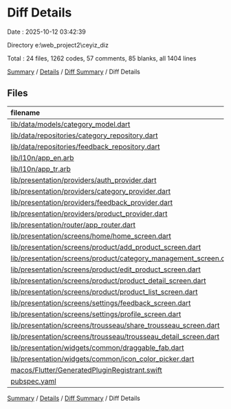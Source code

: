 # Diff Details

Date : 2025-10-12 03:42:39

Directory e:\\web_project2\\ceyiz_diz

Total : 24 files,  1262 codes, 57 comments, 85 blanks, all 1404 lines

[Summary](results.md) / [Details](details.md) / [Diff Summary](diff.md) / Diff Details

## Files
| filename | language | code | comment | blank | total |
| :--- | :--- | ---: | ---: | ---: | ---: |
| [lib/data/models/category\_model.dart](/lib/data/models/category_model.dart) | Dart | 263 | 32 | 29 | 324 |
| [lib/data/repositories/category\_repository.dart](/lib/data/repositories/category_repository.dart) | Dart | 30 | 2 | 2 | 34 |
| [lib/data/repositories/feedback\_repository.dart](/lib/data/repositories/feedback_repository.dart) | Dart | 27 | 0 | 5 | 32 |
| [lib/l10n/app\_en.arb](/lib/l10n/app_en.arb) | JSON | 0 | 0 | 1 | 1 |
| [lib/l10n/app\_tr.arb](/lib/l10n/app_tr.arb) | JSON | 0 | 0 | 1 | 1 |
| [lib/presentation/providers/auth\_provider.dart](/lib/presentation/providers/auth_provider.dart) | Dart | 22 | 2 | 3 | 27 |
| [lib/presentation/providers/category\_provider.dart](/lib/presentation/providers/category_provider.dart) | Dart | 27 | 0 | 1 | 28 |
| [lib/presentation/providers/feedback\_provider.dart](/lib/presentation/providers/feedback_provider.dart) | Dart | 80 | 0 | 11 | 91 |
| [lib/presentation/providers/product\_provider.dart](/lib/presentation/providers/product_provider.dart) | Dart | 50 | 9 | 7 | 66 |
| [lib/presentation/router/app\_router.dart](/lib/presentation/router/app_router.dart) | Dart | 5 | 0 | 0 | 5 |
| [lib/presentation/screens/home/home\_screen.dart](/lib/presentation/screens/home/home_screen.dart) | Dart | 48 | 0 | 2 | 50 |
| [lib/presentation/screens/product/add\_product\_screen.dart](/lib/presentation/screens/product/add_product_screen.dart) | Dart | 37 | 1 | 0 | 38 |
| [lib/presentation/screens/product/category\_management\_screen.dart](/lib/presentation/screens/product/category_management_screen.dart) | Dart | 82 | 0 | 1 | 83 |
| [lib/presentation/screens/product/edit\_product\_screen.dart](/lib/presentation/screens/product/edit_product_screen.dart) | Dart | 37 | 0 | 0 | 37 |
| [lib/presentation/screens/product/product\_detail\_screen.dart](/lib/presentation/screens/product/product_detail_screen.dart) | Dart | 116 | 3 | 0 | 119 |
| [lib/presentation/screens/product/product\_list\_screen.dart](/lib/presentation/screens/product/product_list_screen.dart) | Dart | 86 | 3 | 0 | 89 |
| [lib/presentation/screens/settings/feedback\_screen.dart](/lib/presentation/screens/settings/feedback_screen.dart) | Dart | 106 | 0 | 8 | 114 |
| [lib/presentation/screens/settings/profile\_screen.dart](/lib/presentation/screens/settings/profile_screen.dart) | Dart | 0 | 0 | 1 | 1 |
| [lib/presentation/screens/trousseau/share\_trousseau\_screen.dart](/lib/presentation/screens/trousseau/share_trousseau_screen.dart) | Dart | 26 | 0 | 3 | 29 |
| [lib/presentation/screens/trousseau/trousseau\_detail\_screen.dart](/lib/presentation/screens/trousseau/trousseau_detail_screen.dart) | Dart | 72 | 3 | 0 | 75 |
| [lib/presentation/widgets/common/draggable\_fab.dart](/lib/presentation/widgets/common/draggable_fab.dart) | Dart | 14 | 1 | 0 | 15 |
| [lib/presentation/widgets/common/icon\_color\_picker.dart](/lib/presentation/widgets/common/icon_color_picker.dart) | Dart | 131 | 1 | 10 | 142 |
| [macos/Flutter/GeneratedPluginRegistrant.swift](/macos/Flutter/GeneratedPluginRegistrant.swift) | Swift | 2 | 0 | 0 | 2 |
| [pubspec.yaml](/pubspec.yaml) | YAML | 1 | 0 | 0 | 1 |

[Summary](results.md) / [Details](details.md) / [Diff Summary](diff.md) / Diff Details